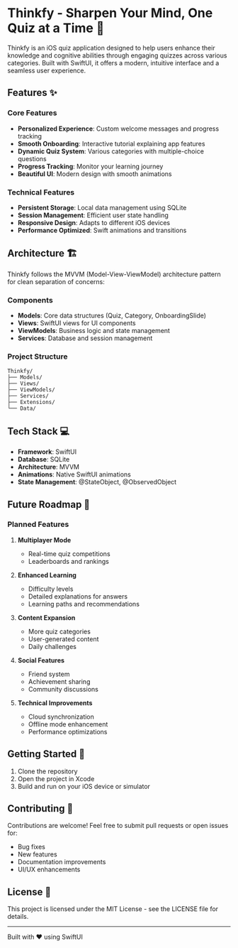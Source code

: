 # Thinkfy - Sharpen Your Mind, One Quiz at a Time 🧠

Thinkfy is an iOS quiz application designed to help users enhance their knowledge and cognitive abilities through engaging quizzes across various categories. Built with SwiftUI, it offers a modern, intuitive interface and a seamless user experience.

## Features ✨

### Core Features
- **Personalized Experience**: Custom welcome messages and progress tracking
- **Smooth Onboarding**: Interactive tutorial explaining app features
- **Dynamic Quiz System**: Various categories with multiple-choice questions
- **Progress Tracking**: Monitor your learning journey
- **Beautiful UI**: Modern design with smooth animations

### Technical Features
- **Persistent Storage**: Local data management using SQLite
- **Session Management**: Efficient user state handling
- **Responsive Design**: Adapts to different iOS devices
- **Performance Optimized**: Swift animations and transitions

## Architecture 🏗

Thinkfy follows the MVVM (Model-View-ViewModel) architecture pattern for clean separation of concerns:

### Components
- **Models**: Core data structures (Quiz, Category, OnboardingSlide)
- **Views**: SwiftUI views for UI components
- **ViewModels**: Business logic and state management
- **Services**: Database and session management

### Project Structure
```
Thinkfy/
├── Models/
├── Views/
├── ViewModels/
├── Services/
├── Extensions/
└── Data/
```

## Tech Stack 💻

- **Framework**: SwiftUI
- **Database**: SQLite
- **Architecture**: MVVM
- **Animations**: Native SwiftUI animations
- **State Management**: @StateObject, @ObservedObject

## Future Roadmap 🚀

### Planned Features
1. **Multiplayer Mode**
   - Real-time quiz competitions
   - Leaderboards and rankings

2. **Enhanced Learning**
   - Difficulty levels
   - Detailed explanations for answers
   - Learning paths and recommendations

3. **Content Expansion**
   - More quiz categories
   - User-generated content
   - Daily challenges

4. **Social Features**
   - Friend system
   - Achievement sharing
   - Community discussions

5. **Technical Improvements**
   - Cloud synchronization
   - Offline mode enhancement
   - Performance optimizations

## Getting Started 🚀

1. Clone the repository
2. Open the project in Xcode
3. Build and run on your iOS device or simulator

## Contributing 🤝

Contributions are welcome! Feel free to submit pull requests or open issues for:
- Bug fixes
- New features
- Documentation improvements
- UI/UX enhancements

## License 📝

This project is licensed under the MIT License - see the LICENSE file for details.

---

Built with ❤️ using SwiftUI